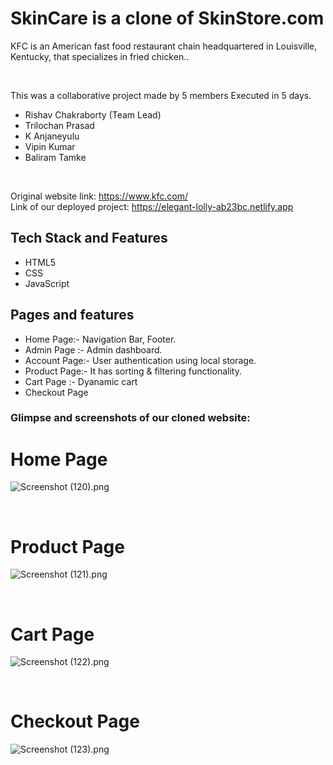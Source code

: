 <h1 font-size="30px"> SkinCare is a clone of SkinStore.com </h1>
<p>
 KFC is an American fast food restaurant chain headquartered in Louisville, Kentucky, that specializes in fried chicken..
</p>

<br/>
<p>This was a collaborative project made by 5 members Executed in 5 days.</p>

- Rishav Chakraborty (Team Lead)
- Trilochan Prasad
- K Anjaneyulu
- Vipin Kumar
- Baliram Tamke
<br/>

Original website link: https://www.kfc.com/
<br/>
Link of our deployed project:  https://elegant-lolly-ab23bc.netlify.app
<br/>

## Tech Stack and Features

- HTML5
- CSS
- JavaScript


## Pages and features
- Home Page:- Navigation Bar, Footer.
- Admin Page :- Admin dashboard.
- Account Page:- User authentication using local storage.
- Product Page:- It has sorting & filtering functionality.
- Cart Page :- Dyanamic cart
- Checkout Page


### Glimpse and screenshots of our cloned website:

<h1>Home Page</h1>

![Screenshot (120).png](https://masai-course.s3.ap-south-1.amazonaws.com/editor/uploads/2023-02-09/Screenshot%20%28120%29_466679.png)

<br/>

###
<h1>Product Page</h1>

![Screenshot (121).png](https://masai-course.s3.ap-south-1.amazonaws.com/editor/uploads/2023-02-09/Screenshot%20%28121%29_103151.png)

<br/>

###
<h1>Cart Page</h1>

![Screenshot (122).png](https://masai-course.s3.ap-south-1.amazonaws.com/editor/uploads/2023-02-09/Screenshot%20%28122%29_226190.png)

<br/>

###
<h1>Checkout Page</h1>

![Screenshot (123).png](https://masai-course.s3.ap-south-1.amazonaws.com/editor/uploads/2023-02-09/Screenshot%20%28123%29_458071.png)




  

  
